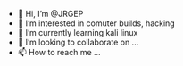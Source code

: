 - 👋 Hi, I’m @JRGEP
- 👀 I’m interested in comuter builds, hacking
- 🌱 I’m currently learning kali linux
- 💞️ I’m looking to collaborate on ...
- 📫 How to reach me ...

<!---
JRGEP/JRGEP is a ✨ special ✨ repository because its `README.md` (this file) appears on your GitHub profile.
You can click the Preview link to take a look at your changes.
--->
